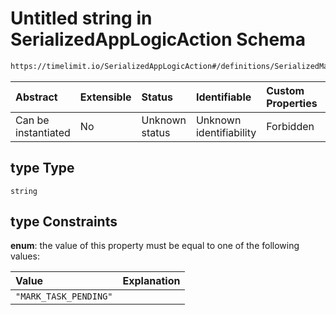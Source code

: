 # Untitled string in SerializedAppLogicAction Schema

```txt
https://timelimit.io/SerializedAppLogicAction#/definitions/SerializedMarkTaskPendingAction/properties/type
```



| Abstract            | Extensible | Status         | Identifiable            | Custom Properties | Additional Properties | Access Restrictions | Defined In                                                                                           |
| :------------------ | :--------- | :------------- | :---------------------- | :---------------- | :-------------------- | :------------------ | :--------------------------------------------------------------------------------------------------- |
| Can be instantiated | No         | Unknown status | Unknown identifiability | Forbidden         | Allowed               | none                | [SerializedAppLogicAction.schema.json*](SerializedAppLogicAction.schema.json "open original schema") |

## type Type

`string`

## type Constraints

**enum**: the value of this property must be equal to one of the following values:

| Value                 | Explanation |
| :-------------------- | :---------- |
| `"MARK_TASK_PENDING"` |             |
